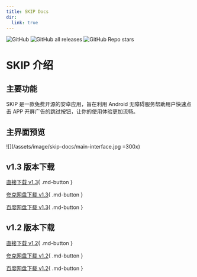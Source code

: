 ```yaml
---
title: SKIP Docs
dir:
  link: true
---
```


<p><img alt="GitHub" src="https://img.shields.io/github/license/GuoXiCheng/SKIP"/> <img alt="GitHub all releases" src="https://img.shields.io/github/downloads/GuoXiCheng/SKIP/total"/> <img alt="GitHub Repo stars" src="https://img.shields.io/github/stars/GuoXiCheng/SKIP"/> <a href="https://github.com/GuoXiCheng/SKIP"><img alt="" src="https://img.shields.io/badge/GitHub-SKIP-blue.svg"/></a></p>

# SKIP 介绍

## 主要功能

SKIP 是一款免费开源的安卓应用，旨在利用 Android 无障碍服务帮助用户快速点击 APP 开屏广告的跳过按钮，让你的使用体验更加流畅。

## 主界面预览

![](/assets/image/skip-docs/main-interface.jpg =300x)


## v1.3 版本下载

[直接下载 v1.3](https://github.com/GuoXiCheng/SKIP/releases/download/v1.3/SKIP-v1.3.apk){ .md-button } 

[夸克网盘下载 v1.3](https://pan.quark.cn/s/a10e75967e49){ .md-button }

[百度网盘下载 v1.3](https://pan.baidu.com/s/1WfclbssbMWAS8noka11DtQ?pwd=o3px){ .md-button } 

## v1.2 版本下载

[直接下载 v1.2](https://github.com/GuoXiCheng/SKIP/releases/download/v1.2/SKIP-v1.2.apk){ .md-button } 

[夸克网盘下载 v1.2](https://pan.quark.cn/s/6be23a41fe33){ .md-button } 

[百度网盘下载 v1.2](https://pan.baidu.com/s/1y9bBGgWjO25lCCK-d3cE6g?pwd=yaiy){ .md-button } 

